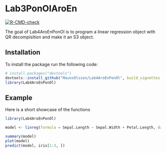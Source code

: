 # Lab3PonOlAroEn

<!-- badges: start -->
[![R-CMD-check](https://github.com/MaunsOlsson/Lab4AroEnPonOl/actions/workflows/R-CMD-check.yaml/badge.svg)](https://github.com/MaunsOlsson/Lab4AroEnPonOl/actions/workflows/R-CMD-check.yaml)
<!-- badges: end -->

The goal of Lab4AroEnPonOl is to program a linear regression object with QR decompisition and make it an S3 object.

## Installation

To install the package run the following code:

``` r
# install.packages("devtools")
devtools::install_github("MaunsOlsson/Lab4AroEnPonOl", build_vignettes = TRUE)
library(Lab4AroEnPonOl)
```

## Example

Here is a short showcase of the functions
``` r
library(Lab4AroEnPonOl)

model <- linreg(formula = Sepal.Length ~ Sepal.Width + Petal.Length, data = iris[-c(1:5), ])

summary(model)
plot(model)
predict(model, iris[1:3, ])
```
